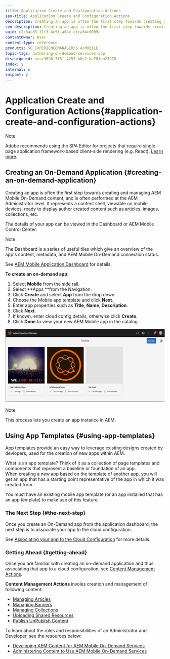 ```yaml
---
title: Application Create and Configuration Actions
seo-title: Application Create and Configuration Actions
description: Creating an app is often the first step towards creating and managing AEM Mobile On-Demand content. Follow this page to learn more.
seo-description: Creating an app is often the first step towards creating and managing AEM Mobile On-Demand content. Follow this page to learn more.
uuid: c2c3ac85-f1f3-4c5f-a04e-cfca34c0099c
contentOwner: User
content-type: reference
products: SG_EXPERIENCEMANAGER/6.4/MOBILE
topic-tags: authoring-on-demand-services-app
discoiquuid: eccc3690-7f5f-4257-b8c2-be781ea23970
index: y
internal: n
snippet: y
---
```


# Application Create and Configuration Actions{#application-create-and-configuration-actions}

>[!NOTE]
>
>Adobe recommends using the SPA Editor for projects that require single page application framework-based client-side rendering (e.g. React). [Learn more](../../sites/developing/using/spa-overview.md).

## Creating an On-Demand Application {#creating-an-on-demand-application}

Creating an app is often the first step towards creating and managing AEM Mobile On-Demand content, and is often performed at the AEM Administrator level. It represents a content shell, viewable on mobile devices, ready to display author created content such as articles, images, collections, etc.

The details of your app can be viewed in the Dashboard or AEM Mobile Control Center.

>[!NOTE]
>
>The Dashboard is a series of useful tiles which give an overview of the app's content, metadata, and AEM Mobile On-Demand connection status.
>
>See [AEM Mobile Application Dashboard](../../mobile/using/mobile-apps-ondemand-application-dashboard.md) for details.

**To create an on-demand app:**

1. Select **Mobile** from the side rail.
1. Select **Apps **from the Navigation.
1. Click **Create** and select **App** from the drop down.
1. Choose the Mobile app template and click **Next**.
1. Enter app properties such as **Title**, **Name**, **Description**.
1. Click **Next**.
1. If known, enter cloud config details, otherwise click **Create**.
1. Click **Done** to view your new AEM Mobile app in the catalog.

![](assets/chlimage_1.gif)

>[!NOTE]
>
>This process lets you create an app instance in AEM.

## Using App Templates {#using-app-templates}

App templates provide an easy way to leverage existing designs created by devlopers, used for the creation of new apps within AEM.

What is an app template? Think of it as a collection of page templates and components that represent a baseline or foundation of an app.   
When creating a new app based on the template of another app, you will get an app that has a starting point representative of the app in which it was created from.

You must have an existing mobile app template (or an app installed that has an app template) to make use of this feature.

### The Next Step {#the-next-step}

Once you create an On-Demand app from the application dashboard, the next step is to associate your app to the cloud configuration.

See [Associating your app to the Cloud Configuration](../../mobile/using/mobile-on-demand-associating-an-On-Demand-app-to-cloud-configuration.md) for more details.

### Getting Ahead {#getting-ahead}

Once you are familiar with creating an on-demand application and thus associating that app to a cloud configuration, see [Content Management Actions](../../mobile/using/mobile-apps-ondemand-manage-content-ondemand.md).

**Content Management Actions** involes creation and management of following content:

* [Managing Articles](../../mobile/using/mobile-on-demand-managing-articles.md)
* [Managing Banners](../../mobile/using/mobile-on-demand-managing-banners.md)
* [Managing Collections](../../mobile/using/mobile-on-demand-managing-collections.md)
* [Uploading Shared Resources](../../mobile/using/mobile-on-demand-shared-resources.md)
* [Publish UnPublish Content](../../mobile/using/mobile-on-demand-publishing-unpublishing.md)

To learn about the roles and responsibilities of an Administrator and Developer, see the resources below:

* [Developing AEM Content for AEM Mobile On-Demand Services](../../mobile/using/aem-mobile-on-demand.md)
* [Administering Content to Use AEM Mobile On-Demand Services](../../mobile/using/aem-mobile.md)

